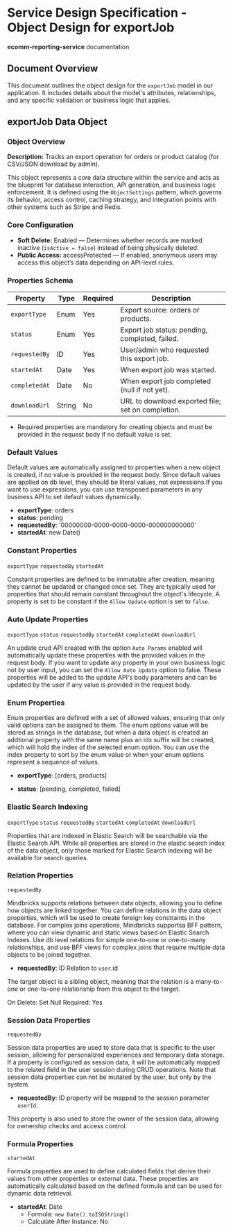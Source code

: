 # Service Design Specification - Object Design for exportJob

**ecomm-reporting-service** documentation

## Document Overview

This document outlines the object design for the `exportJob` model in our application. It includes details about the model's attributes, relationships, and any specific validation or business logic that applies.

## exportJob Data Object

### Object Overview

**Description:** Tracks an export operation for orders or product catalog (for CSV/JSON download by admin).

This object represents a core data structure within the service and acts as the blueprint for database interaction, API generation, and business logic enforcement.
It is defined using the `ObjectSettings` pattern, which governs its behavior, access control, caching strategy, and integration points with other systems such as Stripe and Redis.

### Core Configuration

- **Soft Delete:** Enabled — Determines whether records are marked inactive (`isActive = false`) instead of being physically deleted.
- **Public Access:** accessProtected — If enabled, anonymous users may access this object’s data depending on API-level rules.

### Properties Schema

| Property      | Type   | Required | Description                                       |
| ------------- | ------ | -------- | ------------------------------------------------- |
| `exportType`  | Enum   | Yes      | Export source: orders or products.                |
| `status`      | Enum   | Yes      | Export job status: pending, completed, failed.    |
| `requestedBy` | ID     | Yes      | User/admin who requested this export job.         |
| `startedAt`   | Date   | Yes      | When export job was started.                      |
| `completedAt` | Date   | No       | When export job completed (null if not yet).      |
| `downloadUrl` | String | No       | URL to download exported file; set on completion. |

- Required properties are mandatory for creating objects and must be provided in the request body if no default value is set.

### Default Values

Default values are automatically assigned to properties when a new object is created, if no value is provided in the request body.
Since default values are applied on db level, they should be literal values, not expressions.If you want to use expressions, you can use transposed parameters in any business API to set default values dynamically.

- **exportType**: orders
- **status**: pending
- **requestedBy**: '00000000-0000-0000-0000-000000000000'
- **startedAt**: new Date()

### Constant Properties

`exportType` `requestedBy` `startedAt`

Constant properties are defined to be immutable after creation, meaning they cannot be updated or changed once set. They are typically used for properties that should remain constant throughout the object's lifecycle.
A property is set to be constant if the `Allow Update` option is set to `false`.

### Auto Update Properties

`exportType` `status` `requestedBy` `startedAt` `completedAt` `downloadUrl`

An update crud API created with the option `Auto Params` enabled will automatically update these properties with the provided values in the request body.
If you want to update any property in your own business logic not by user input, you can set the `Allow Auto Update` option to false.
These properties will be added to the update API's body parameters and can be updated by the user if any value is provided in the request body.

### Enum Properties

Enum properties are defined with a set of allowed values, ensuring that only valid options can be assigned to them.
The enum options value will be stored as strings in the database,
but when a data object is created an addtional property with the same name plus an idx suffix will be created, which will hold the index of the selected enum option.
You can use the index property to sort by the enum value or when your enum options represent a sequence of values.

- **exportType**: [orders, products]

- **status**: [pending, completed, failed]

### Elastic Search Indexing

`exportType` `status` `requestedBy` `startedAt` `completedAt` `downloadUrl`

Properties that are indexed in Elastic Search will be searchable via the Elastic Search API.
While all properties are stored in the elastic search index of the data object, only those marked for Elastic Search indexing will be available for search queries.

### Relation Properties

`requestedBy`

Mindbricks supports relations between data objects, allowing you to define how objects are linked together.
You can define relations in the data object properties, which will be used to create foreign key constraints in the database.
For complex joins operations, Mindbricks supportsa BFF pattern, where you can view dynamic and static views based on Elastic Search Indexes.
Use db level relations for simple one-to-one or one-to-many relationships, and use BFF views for complex joins that require multiple data objects to be joined together.

- **requestedBy**: ID
  Relation to `user`.id

The target object is a sibling object, meaning that the relation is a many-to-one or one-to-one relationship from this object to the target.

On Delete: Set Null
Required: Yes

### Session Data Properties

`requestedBy`

Session data properties are used to store data that is specific to the user session, allowing for personalized experiences and temporary data storage.
If a property is configured as session data, it will be automatically mapped to the related field in the user session during CRUD operations.
Note that session data properties can not be mutated by the user, but only by the system.

- **requestedBy**: ID property will be mapped to the session parameter `userId`.

This property is also used to store the owner of the session data, allowing for ownership checks and access control.

### Formula Properties

`startedAt`

Formula properties are used to define calculated fields that derive their values from other properties or external data.
These properties are automatically calculated based on the defined formula and can be used for dynamic data retrieval.

- **startedAt**: Date
  - Formula: `new Date().toISOString()`
  - Calculate After Instance: No
